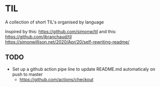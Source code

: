 # TIL
A collection of short TIL's organised by language

Inspired by this: https://github.com/simonw/til
and this: https://github.com/jbranchaud/til
https://simonwillison.net/2020/Apr/20/self-rewriting-readme/

## TODO
- Set up a github action pipe line to update README.md automaticaly on push to master
    - https://github.com/actions/checkout